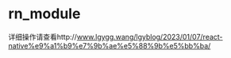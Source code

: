 # rn_module
详细操作请查看http://www.lgygg.wang/lgyblog/2023/01/07/react-native%e9%a1%b9%e7%9b%ae%e5%88%9b%e5%bb%ba/
